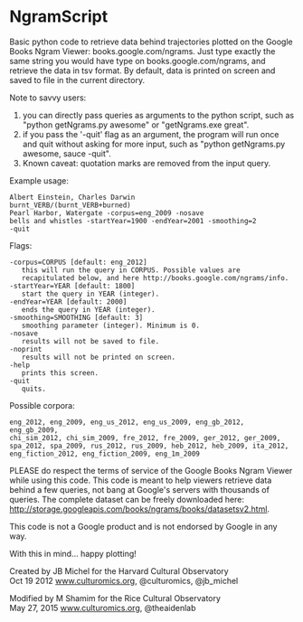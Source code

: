 # NgramScript

Basic python code to retrieve data behind trajectories plotted on the Google Books Ngram Viewer: books.google.com/ngrams. Just type exactly the same string you would have type on books.google.com/ngrams, and retrieve the data in tsv format. By default, data is printed on screen and saved to file in the current directory.

Note to savvy users: 

1. you can directly pass queries as arguments to the python script, such as "python getNgrams.py awesome" or "getNgrams.exe great". 
2. if you pass the '-quit' flag as an argument, the program will run once and quit without asking for more input, such as "python getNgrams.py awesome, sauce -quit". 	
3. Known caveat: quotation marks are removed from the input query. 

Example usage:
  
    Albert Einstein, Charles Darwin
    burnt_VERB/(burnt_VERB+burned)
    Pearl Harbor, Watergate -corpus=eng_2009 -nosave 
    bells and whistles -startYear=1900 -endYear=2001 -smoothing=2
    -quit
 	
Flags:

    -corpus=CORPUS [default: eng_2012]
       this will run the query in CORPUS. Possible values are  
       recapitulated below, and here http://books.google.com/ngrams/info.  
    -startYear=YEAR [default: 1800]
       start the query in YEAR (integer). 
    -endYear=YEAR [default: 2000]
       ends the query in YEAR (integer).
    -smoothing=SMOOTHING [default: 3]
       smoothing parameter (integer). Minimum is 0. 
    -nosave
       results will not be saved to file.
    -noprint
       results will not be printed on screen.
    -help
       prints this screen.
    -quit
       quits. 

Possible corpora:

    eng_2012, eng_2009, eng_us_2012, eng_us_2009, eng_gb_2012, eng_gb_2009, 
    chi_sim_2012, chi_sim_2009, fre_2012, fre_2009, ger_2012, ger_2009,
    spa_2012, spa_2009, rus_2012, rus_2009, heb_2012, heb_2009, ita_2012,	
    eng_fiction_2012, eng_fiction_2009, eng_1m_2009

PLEASE do respect the terms of service of the Google Books Ngram Viewer while using this code. This code is meant to help viewers retrieve data behind a few queries, not bang at Google's  servers with thousands of queries. The complete dataset can be freely downloaded here: http://storage.googleapis.com/books/ngrams/books/datasetsv2.html.

This code is not a Google product and is not endorsed by Google in any way. 

With this in mind... happy plotting!

Created by JB Michel for the Harvard Cultural Observatory<br>
Oct 19 2012 www.culturomics.org, @culturomics, @jb_michel

Modified by M Shamim for the Rice Cultural Observatory<br>
May 27, 2015 www.culturomics.org, @theaidenlab
